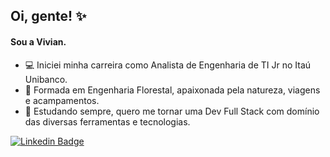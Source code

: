 ## Oi, gente! ✨

#### Sou a Vivian.

- 💻 Iniciei minha carreira como Analista de Engenharia de TI Jr no Itaú Unibanco.
- 🌱 Formada em Engenharia Florestal, apaixonada pela natureza, viagens e acampamentos.
- 🎲 Estudando sempre, quero me tornar uma Dev Full Stack com domínio das diversas ferramentas e tecnologias.

[![Linkedin Badge](https://img.shields.io/badge/-LinkedIn-blue?style=flat-square&logo=Linkedin&logoColor=white&link=https://www.linkedin.com/in/vivian-nakano/)](https://www.linkedin.com/in/vivian-nakano/)
